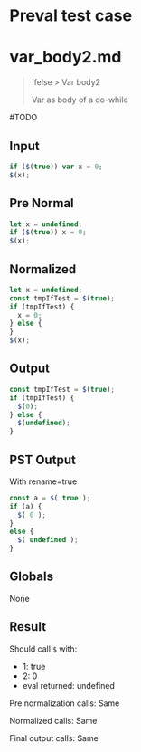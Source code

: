 # Preval test case

# var_body2.md

> Ifelse > Var body2
>
> Var as body of a do-while

#TODO

## Input

`````js filename=intro
if ($(true)) var x = 0;
$(x);
`````

## Pre Normal


`````js filename=intro
let x = undefined;
if ($(true)) x = 0;
$(x);
`````

## Normalized


`````js filename=intro
let x = undefined;
const tmpIfTest = $(true);
if (tmpIfTest) {
  x = 0;
} else {
}
$(x);
`````

## Output


`````js filename=intro
const tmpIfTest = $(true);
if (tmpIfTest) {
  $(0);
} else {
  $(undefined);
}
`````

## PST Output

With rename=true

`````js filename=intro
const a = $( true );
if (a) {
  $( 0 );
}
else {
  $( undefined );
}
`````

## Globals

None

## Result

Should call `$` with:
 - 1: true
 - 2: 0
 - eval returned: undefined

Pre normalization calls: Same

Normalized calls: Same

Final output calls: Same
